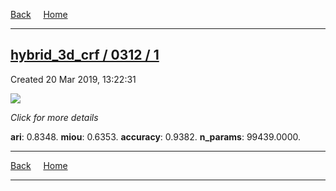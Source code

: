 
[Back](..)&nbsp;&nbsp;&nbsp;&nbsp;&nbsp;[Home](https://leapmanlab.github.io/snapshots)

---

<div class="summary"><a href="1"><h2>hybrid_3d_crf / 0312 / 1</h2></a><p>Created 20 Mar 2019, 13:22:31
</p><a href="1"><img src="1/media/summary.png" align="center"></a><p>
<i>Click for more details</i>
</p></div>

**ari**: 0.8348. **miou**: 0.6353. **accuracy**: 0.9382. **n_params**: 99439.0000. 

---

[Back](..)&nbsp;&nbsp;&nbsp;&nbsp;&nbsp;[Home](https://leapmanlab.github.io/snapshots)

---